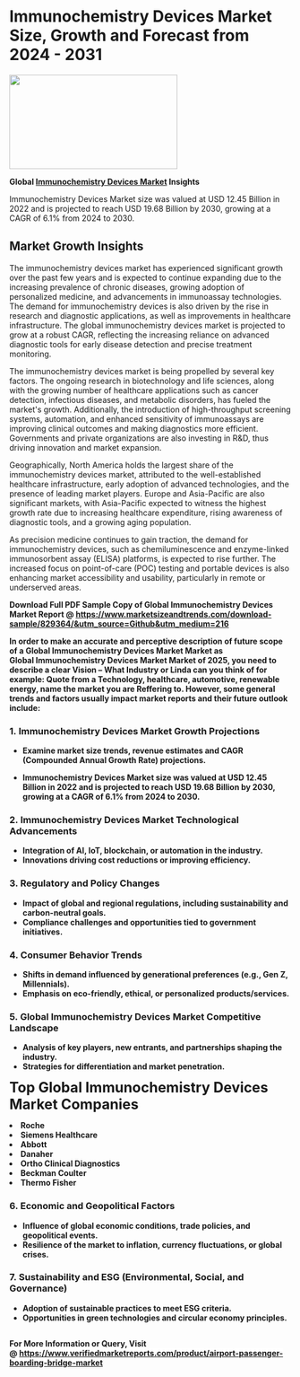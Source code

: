 <H1>Immunochemistry Devices Market Size, Growth and Forecast from 2024 - 2031</H1><img class="aligncenter size-medium wp-image-584254" src="https://thirdeyenews.in/wp-content/uploads/2024/09/Global-Market-Research-300x168.jpeg" alt="" width="300" height="168" /><p><strong>Global&nbsp;<a href="https://www.marketsizeandtrends.com/download-sample/829364/&amp;utm_source=Github&utm_medium=216">Immunochemistry Devices Market</a> Insights</strong></p><p>Immunochemistry Devices Market size was valued at USD 12.45 Billion in 2022 and is projected to reach USD 19.68 Billion by 2030, growing at a CAGR of 6.1% from 2024 to 2030.</p><p><h2>Market Growth Insights</h2> <p>The immunochemistry devices market has experienced significant growth over the past few years and is expected to continue expanding due to the increasing prevalence of chronic diseases, growing adoption of personalized medicine, and advancements in immunoassay technologies. The demand for immunochemistry devices is also driven by the rise in research and diagnostic applications, as well as improvements in healthcare infrastructure. The global immunochemistry devices market is projected to grow at a robust CAGR, reflecting the increasing reliance on advanced diagnostic tools for early disease detection and precise treatment monitoring.</p> <p><strong></strong></p> <p>The immunochemistry devices market is being propelled by several key factors. The ongoing research in biotechnology and life sciences, along with the growing number of healthcare applications such as cancer detection, infectious diseases, and metabolic disorders, has fueled the market's growth. Additionally, the introduction of high-throughput screening systems, automation, and enhanced sensitivity of immunoassays are improving clinical outcomes and making diagnostics more efficient. Governments and private organizations are also investing in R&D, thus driving innovation and market expansion.</p> <p>Geographically, North America holds the largest share of the immunochemistry devices market, attributed to the well-established healthcare infrastructure, early adoption of advanced technologies, and the presence of leading market players. Europe and Asia-Pacific are also significant markets, with Asia-Pacific expected to witness the highest growth rate due to increasing healthcare expenditure, rising awareness of diagnostic tools, and a growing aging population. </p> <p>As precision medicine continues to gain traction, the demand for immunochemistry devices, such as chemiluminescence and enzyme-linked immunosorbent assay (ELISA) platforms, is expected to rise further. The increased focus on point-of-care (POC) testing and portable devices is also enhancing market accessibility and usability, particularly in remote or underserved areas.</p> <p><strong></p><p><span class=""><strong>Download Full PDF Sample Copy of Global Immunochemistry Devices Market Report</strong> @ <a href="https://www.marketsizeandtrends.com/download-sample/829364/&amp;utm_source=Github&utm_medium=216" target="_blank">https://www.marketsizeandtrends.com/download-sample/829364/&amp;utm_source=Github&utm_medium=216</a></span></p><p>In order to make an accurate and perceptive description of future scope of a Global&nbsp;Immunochemistry Devices Market Market as Global&nbsp;Immunochemistry Devices Market Market of 2025, you need to describe a clear Vision &ndash; What Industry or Linda can you think of for example: Quote from a Technology, healthcare, automotive, renewable energy, name the market you are Reffering to. However, some general trends and factors usually impact market reports and their future outlook include:</p><h3>1.&nbsp;<strong>Immunochemistry Devices Market Growth Projections</strong></h3><ul><li>Examine market size trends, revenue estimates and CAGR (Compounded Annual Growth Rate) projections.</li><li><p>Immunochemistry Devices Market size was valued at USD 12.45 Billion in 2022 and is projected to reach USD 19.68 Billion by 2030, growing at a CAGR of 6.1% from 2024 to 2030.</p></li></ul><h3>2.&nbsp;<strong>Immunochemistry Devices Market Technological Advancements</strong></h3><ul><li>Integration of AI, IoT, blockchain, or automation in the industry.</li><li>Innovations driving cost reductions or improving efficiency.</li></ul><h3>3.&nbsp;<strong>Regulatory and Policy Changes</strong></h3><ul><li>Impact of global and regional regulations, including sustainability and carbon-neutral goals.</li><li>Compliance challenges and opportunities tied to government initiatives.</li></ul><h3>4.&nbsp;<strong>Consumer Behavior Trends</strong></h3><ul><li>Shifts in demand influenced by generational preferences (e.g., Gen Z, Millennials).</li><li>Emphasis on eco-friendly, ethical, or personalized products/services.</li></ul><h3>5.&nbsp;<strong>Global Immunochemistry Devices Market Competitive Landscape</strong></h3><ul><li>Analysis of key players, new entrants, and partnerships shaping the industry.</li><li>Strategies for differentiation and market penetration.</li></ul><p data-pm-slice="1 1 []"><span style="color: inherit; font-family: inherit; font-size: 25px;">Top Global Immunochemistry Devices Market Companies</span></p><div class="" data-test-id=""><p><li>Roche</li><li> Siemens Healthcare</li><li> Abbott</li><li> Danaher</li><li> Ortho Clinical Diagnostics</li><li> Beckman Coulter</li><li> Thermo Fisher</li></p></div><h3>6.&nbsp;<strong>Economic and Geopolitical Factors</strong></h3><ul><li>Influence of global economic conditions, trade policies, and geopolitical events.</li><li>Resilience of the market to inflation, currency fluctuations, or global crises.</li></ul><h3>7.&nbsp;<strong>Sustainability and ESG (Environmental, Social, and Governance)</strong></h3><ul><li>Adoption of sustainable practices to meet ESG criteria.</li><li>Opportunities in green technologies and circular economy principles.</li></ul><h2><strong style="font-size: 14px;">For More Information or Query, Visit @&nbsp;</strong><a style="background-color: #ffffff; font-size: 14px;" href="https://www.marketsizeandtrends.com/report/immunochemistry-devices-market/" target="_blank">https://www.verifiedmarketreports.com/product/airport-passenger-boarding-bridge-market</a></h2>
